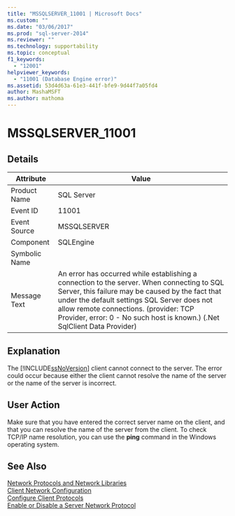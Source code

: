 ```yaml
---
title: "MSSQLSERVER_11001 | Microsoft Docs"
ms.custom: ""
ms.date: "03/06/2017"
ms.prod: "sql-server-2014"
ms.reviewer: ""
ms.technology: supportability
ms.topic: conceptual
f1_keywords: 
  - "12001"
helpviewer_keywords: 
  - "11001 (Database Engine error)"
ms.assetid: 53d4d63a-61e3-441f-bfe9-9d44f7a05fd4
author: MashaMSFT
ms.author: mathoma
---
```

# MSSQLSERVER_11001
    
## Details  
  
|Attribute|Value|  
|-|-|  
|Product Name|SQL Server|  
|Event ID|11001|  
|Event Source|MSSQLSERVER|  
|Component|SQLEngine|  
|Symbolic Name||  
|Message Text|An error has occurred while establishing a connection to the server.  When connecting to SQL Server, this failure may be caused by the fact that under the default settings SQL Server does not allow remote connections. (provider: TCP Provider, error: 0 - No such host is known.) (.Net SqlClient Data Provider)|  
  
## Explanation  
 The [!INCLUDE[ssNoVersion](../../includes/ssnoversion-md.md)] client cannot connect to the server. The error could occur because either the client cannot resolve the name of the server or the name of the server is incorrect.  
  
## User Action  
 Make sure that you have entered the correct server name on the client, and that you can resolve the name of the server from the client. To check TCP/IP name resolution, you can use the **ping** command in the Windows operating system.  
  
## See Also  
 [Network Protocols and Network Libraries](../../sql-server/install/network-protocols-and-network-libraries.md)   
 [Client Network Configuration](../../database-engine/configure-windows/client-network-configuration.md)   
 [Configure Client Protocols](../../database-engine/configure-windows/configure-client-protocols.md)   
 [Enable or Disable a Server Network Protocol](../../database-engine/configure-windows/enable-or-disable-a-server-network-protocol.md)  
  
  
